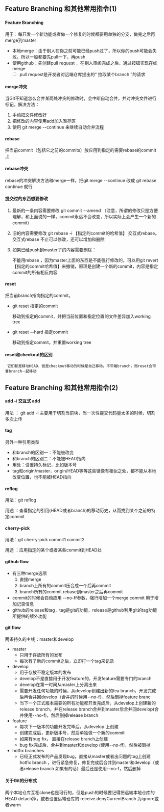 
## Feature Branching 和其他常用指令(1)

### 

#### Feature Branching 

用于：每开发一个新功能或者做一个修复的时候都要用单独的分支，做完之后再merge到master

- ​	本地merge：由于别人在你之前可能已经push过了，所以你的push可能会失败。所以一般都要先pull一下，再push
- 使用github：先创建pull request ，在别人审阅完成之后，通过按钮实现在线merge
  - [ ] pull request是开发者对远端仓库提出的“ 拉取某个branch ”的请求

#### merge冲突

当Git不知道怎么合并某两处冲突的修改时，会中断自动合并，并对冲突文件进行标记。解决方法：

1. 手动把文件修改好
2. 把修改的内容使用add加入暂存区
3. 使用 git merge --continue 来继续自动合并流程

#### rebase

把当前commit（包括它之前的commits）放应用到指定的需要rebase的commit上

[^注意]: Git中的任何一个commit都是永远不能改变的，所以rebase之后的每一个commit都是新产生的，而不是对原先的commit进行修改

#### rebase冲突

rebase的冲突解决方法和merge一样，把git merge --continue 改成 git rebase continue 就行

#### 提交过的东西想要修改

1. 最新的一条内容需要修改  git commit --amend （注意，所谓的修改只是方便理解，和上面说的一样，commit永远不会改变，所以实际上会产生一个新的commit）

2. 旧的内容需要修改 git rebase -i 【指定的commit的哈希值】 交互式rebase。 交互式rebase 不止可以修改，还可以增加和删除

3. 如果已经push到master了的内容需要删除：  

   不能用rebase ，因为master上面的东西是不能强行修改的，可以用git revert 【指定的commit哈希值】来撤销，原理是创建一个新的commit，内容是指定commit的所有相反内容

#### reset

   把当前branch指向指定的commit。

   - git reset 指定的commit

     移动到指定的commit，并把当前位置和指定位置的文件差异加入working tree

   - git reset --hard 指定commit

     移动到指定commit，并重置working tree

     
#### reset和checkout的区别

     它们都是移动HEAD，但是checkout移动的时候是自己移动，不带着branch，而reset会带着branch一起移动


## Feature Branching 和其他常用指令(2)

#### add -i 交互式 add

用法 ： git add -i  主要用于切割当前块，当一次性提交代码量太多的时候，切割多次上传

#### tag

另外一种引用类型

- 和branch的区别一：不能被改变
- 和branch的区别二：不能被HEAD指向
- 用处：设置持久标记，比如版本号
- tag和origin/master，origin/HEAD等等这些镜像有相似之处，都不能从本地改变位置，也不能被HEAD指向

#### reflog

用法：git reflog <branch>

用途 ：查看指定的引用(HEAD或者branch)的移动历史，从而找到某个之前的特定commit

#### cherry-pick

用法：git cherry-pick commit1 commit2

用途 ：应用指定的某个或者某些commit到HEAD处

#### github flow

- 有三种merge选项 
  1. 直接merge
  2. branch上所有的commit压合成一个后再commit
  3. branch所有的commit rebase到master之后再commit
- commit的时候会自动应用 --no-ff参数，强行增加一个merge commit 用于增加记录信息
- github的release和tag，tag是git的功能，release是github利用git的tag功能所提供的额外功能

#### git flow

两条持久的主线：master和develop

- master
  - 只用于存放所有的发布
  - 每次有了新的commit之后，立即打一个tag来记录
- develop
  - 用于存放不稳定版本的发布
  - develop不是直接用于开发feature的，开发feature需要专门的branch
  - develop在第一时间从master上分离出来
  - 需要开发任何功能的时候，从develop创建出新的fea branch，开发完成后再合并回develop（合并的时候用--no-f），然后删掉feature branc
  - 当下一个正式版本需要的所有功能都开发完成后，从develop上创建新的release branch，并在release branch合并到master后合并回develop(合并使用--no-f)，然后删掉release branch
- feature
  - 每次下一版本的功能开发完毕后，从develop.上创建
  - 创建完成后，更新版本号，然后单独做一个新的commit
  - 如果有bug fix， 直接在release branch上创建
  - bug fix完成后，合并到master和develop (使用--no-ff)，然后被删掉
- hotfix branches
  - 已经正式发布的产品发现bug，直接从master或者出问题的tag上创建hotfix branch ，进行紧急修复，修复完成后合并到master和develop（或者release branch 如果有的话）最后还是使用--no-f，然后删掉

#### 关于Git的分布式

两个本地仓库互相clone也是可行的，但是push的时候要记得把远端本地仓库的HEAD detach掉，或者设置远端仓库的 receive.denyCurrentBranch 为ignore或者warm


